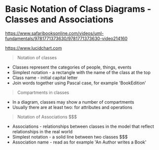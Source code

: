 # Basic Notation of Class Diagrams - Classes and Associations

https://www.safaribooksonline.com/videos/uml-fundamentals/9781771373630/9781771373630-video214160

https://www.lucidchart.com

> Notation of classes

- Classes represent the categories of people, things, events
- Simplest notation - a rectangle with the name of the class at the top
- Class name - initial capital letter
- Join words together using Pascal case, for example 'BookEdition'

> Compartments in classes

- In a diagram, classes may show a number of compartments
- Usually there are at least two: for attributes and operations

> Notation of Associations $$$

- Associations - relationships between classes in the model that reflect relationships in the real world
- Simplest notation - a solid line between two classes $$$
- Association name - read as for example 'An Author writes a Book'
